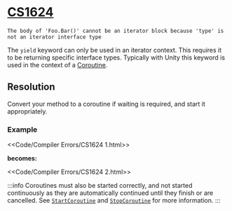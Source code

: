 # [CS1624](https://docs.microsoft.com/en-us/dotnet/csharp/misc/cs1624)

```
The body of 'Foo.Bar()' cannot be an iterator block because 'type' is not an iterator interface type
```



The `yield` keyword can only be used in an iterator context. This requires it to be returning specific interface types.
Typically with Unity this keyword is used in the context of a [Coroutine](https://docs.unity3d.com/Manual/Coroutines.html).

## Resolution

Convert your method to a coroutine if waiting is required, and start it appropriately.

### Example
<<Code/Compiler Errors/CS1624 1.html>>

**becomes:**

<<Code/Compiler Errors/CS1624 2.html>>

:::info
Coroutines must also be started correctly, and not started continuously as they are automatically continued until they finish or are cancelled.
See [`StartCoroutine`](../Coroutines/StartCoroutine.md) and [`StopCoroutine`](../Coroutines/StopCoroutine.md) for more information.
:::
